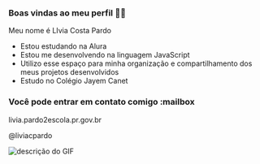 ### Boas vindas ao meu perfil  💙👑

Meu nome é LIvia Costa Pardo

- Estou estudando na Alura
- Estou me desenvolvendo na linguagem JavaScript
- Utilizo esse espaço para minha organização e compartilhamento dos meus projetos desenvolvidos
- Estudo no Colégio Jayem Canet 

### Você pode entrar em contato comigo :mailbox

livia.pardo2escola.pr.gov.br

@liviacpardo

![descrição do GIF](https://tenor.com/pt-BR/view/luan-santana-gif-22296443)

